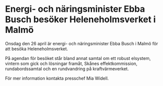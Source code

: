 # Energi- och näringsminister Ebba Busch besöker Heleneholmsverket i Malmö

Onsdag den 26 april är energi- och näringsminister Ebba Busch i Malmö för att besöka Heleneholmsverket.

På agendan för besöket står bland annat samtal om ett robust elsystem, vintern som gick och lösningar framåt, Skånes effektkommission, rundabordssamtal och en rundvandring på kraftvärmeverket.

För mer information kontakta presschef Mia Widell.
